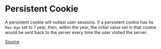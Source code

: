 # Persistent Cookie

A persistent cookie will outlast user sessions. If a persistent cookie has its
`Max-Age` set to 1 year, then, within the year, the initial value set in that
cookie would be sent back to the server every time the user visited the server.

[Source](http://en.wikipedia.org/wiki/HTTP_cookie#Persistent_cookie)

